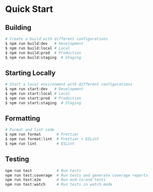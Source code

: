 # Quick Start

## Building

```bash
# Create a build with different configurations
$ npm run build:dev   # Development
$ npm run build:local # Local
$ npm run build:prod  # Production
$ npm run build:staging  # Staging
```

## Starting Locally

```bash
# Start a local environment with different configurations
$ npm run start:dev   # Development
$ npm run start:local # Local
$ npm run start:prod  # Production
$ npm run start:staging  # Staging
```

## Formatting

```bash
# Format and lint code
$ npm run format       # Prettier
$ npm run format:lint  # Prettier + ESLint
$ npm run lint         # ESLint
```

## Testing

```bash
npm run test           # Run tests
npm run test:coverage  # Run tests and generate coverage reports
npm run test:e2e       # Run end-to-end tests
npm run test:watch     # Run tests in watch mode
```
